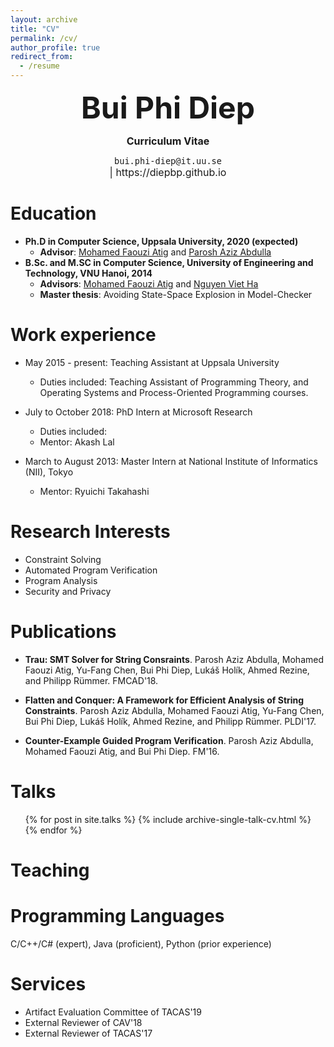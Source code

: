 ```yaml
---
layout: archive
title: "CV"
permalink: /cv/
author_profile: true
redirect_from:
  - /resume
---
```


<p align="center"> <b><font size="30">Bui Phi Diep</font></b></p>

<p align="center"> <b><font size="3">Curriculum Vitae</font></b></p>

<p align="center"> <font size="3"><code>bui.phi</code><b hidden>I</b><code></code><b hidden>don't</b><code>-diep@</code><b hidden>want</b><code>it</code><b hidden>spam!
            </b><code></code><b hidden>So</b><code>.</code><b hidden>please</b><code>uu</code><b hidden>leave
            </b><code></code><b hidden>me</b><code>.</code><b hidden>alone</b><code></code><b hidden>!</b><code>se</code><br/> | https://diepbp.github.io </font></p>

Education
======
* **Ph.D in Computer Science, Uppsala University, 2020 (expected)**
  * **Advisor**: [Mohamed Faouzi Atig](http://www.it.uu.se/katalog/mohat117) and [Parosh Aziz Abdulla](http://user.it.uu.se/~parosh/)
* **B.Sc. and M.SC in Computer Science, University of Engineering and Technology, VNU Hanoi, 2014**
  * **Advisors**: [Mohamed Faouzi Atig](http://www.it.uu.se/katalog/mohat117) and [Nguyen Viet Ha](https://uet.vnu.edu.vn/~hanv/index-e.html)
  * **Master thesis**: Avoiding State-Space Explosion in Model-Checker
  
Work experience
======
* May 2015 - present: Teaching Assistant at Uppsala University
  * Duties included: Teaching Assistant of  Programming Theory, and Operating Systems and Process-Oriented Programming courses.

* July to October 2018: PhD Intern at Microsoft Research
  * Duties included:
  * Mentor: Akash Lal

* March to August 2013: Master Intern at National Institute of Informatics (NII), Tokyo
  * Mentor: Ryuichi Takahashi
  
Research Interests
======
* Constraint Solving
* Automated Program Verification
* Program Analysis
* Security and Privacy

Publications
======
* **Trau: SMT Solver for String Consraints**. Parosh Aziz Abdulla, Mohamed Faouzi Atig, Yu-Fang Chen, Bui Phi Diep, Lukáš Holík, Ahmed Rezine, and Philipp Rümmer. FMCAD'18.
* **Flatten and Conquer: A Framework for Efficient Analysis of String Constraints**. Parosh Aziz Abdulla, Mohamed Faouzi Atig, Yu-Fang Chen, Bui Phi Diep, Lukáš Holík, Ahmed Rezine, and Philipp Rümmer. PLDI'17. 

* **Counter-Example Guided Program Verification**. Parosh Aziz Abdulla, Mohamed Faouzi Atig, and Bui Phi Diep. FM'16.

Talks
======
  <ul>{% for post in site.talks %}
    {% include archive-single-talk-cv.html %}
  {% endfor %}</ul>
  
Teaching
======
  
Programming Languages
======
C/C++/C# (expert), Java (proficient), Python (prior experience)

Services
======
* Artifact Evaluation Committee of TACAS'19
* External Reviewer of CAV'18
* External Reviewer of TACAS'17

